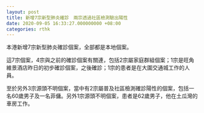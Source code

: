 ```yaml
---
layout: post
title: 新增7宗新型肺炎確診　兩宗透過社區檢測驗出陽性
date: 2020-09-05 16:33:27.000000000 +08:00
categories: rthk
---
```


本港新增7宗新型肺炎確診個案，全部都是本地個案。

這7宗個案，4宗與之前的確診個案有關連，包括2宗屬家庭群組個案；1宗是旺角維景酒店昨日的初步確診個案，之後確診；1宗的患者是在大圍交通城工作的人員。

至於另外3宗源頭不明個案，當中有2宗屬普及社區檢測確診陽性的個案，包括一名60歲男子及一名菲傭。另外1宗源頭不明個案，患者是62歲男子，他在土瓜灣的車房工作。
